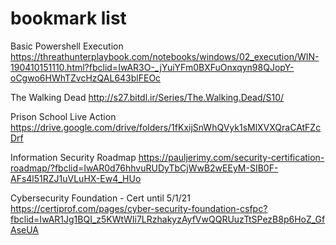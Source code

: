 # bookmark list

Basic Powershell Execution
https://threathunterplaybook.com/notebooks/windows/02_execution/WIN-190410151110.html?fbclid=IwAR3O-_jYuiYFm0BXFuOnxqyn98QJopY-oCgwo6HWhTZvcHzQAL643blFEOc

The Walking Dead
http://s27.bitdl.ir/Series/The.Walking.Dead/S10/

Prison School Live Action
https://drive.google.com/drive/folders/1fKxijSnWhQVyk1sMlXVXQraCAtFZcDrf

Information Security Roadmap
https://pauljerimy.com/security-certification-roadmap/?fbclid=IwAR0d76hhvuRUDyTbCjWwB2wEEyM-SIB0F-AFs4l51RZJ1uVLuHX-Ew4_HUo

Cybersecurity Foundation - Cert until 5/1/21
https://certiprof.com/pages/cyber-security-foundation-csfpc?fbclid=IwAR1Jg1BQI_z5KWtWIi7LRzhakyzAyfVwQQRUuzTtSPezB8p6HoZ_GfAseUA



